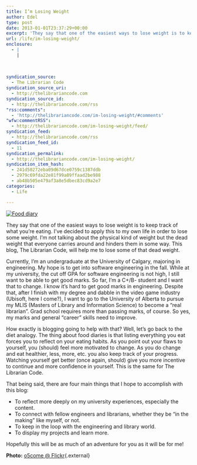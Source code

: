 ```yaml
---
title: I’m Losing Weight
author: Edel
type: post
date: 2013-01-01T23:37:29+00:00
excerpt: 'They say that one of the easiest ways to lose weight is to keep track of what you&rsquo;re eating. I&rsquo;ve decided to apply this to my own life in order to lose some weight. I&rsquo;m not talking about the physical kind of weight but the dead weight that everyone carries around and hinders them in [&hellip;]'
url: /life/im-losing-weight/
enclosure:
  - |
    |
        
        
        
syndication_source:
  - The Librarian Code
syndication_source_uri:
  - http://thelibrariancode.com
syndication_source_id:
  - http://thelibrariancode.com/rss
"rss:comments":
  - 'http://thelibrariancode.com/im-losing-weight/#comments'
"wfw:commentRSS":
  - http://thelibrariancode.com/im-losing-weight/feed/
syndication_feed:
  - http://thelibrariancode.com/rss
syndication_feed_id:
  - 11
syndication_permalink:
  - http://thelibrariancode.com/im-losing-weight/
syndication_item_hash:
  - 241d50272eba09d67dce0759c1387ddb
  - 2979c69fda22e81f99a09ffaad2be988
  - ab48b505e479af3a8e5dbec83cd9a2e7
categories:
  - Life

---
```

<div class="left">
  <div class="picture">
    <a href="http://www.flickr.com/photos/o5com/"><img src="http://i.mazohyst.org/tlc/pictures/Losing%20Weight.png" alt="Food diary" /></a>
  </div>
</div>

They say that one of the easiest ways to lose weight is to keep track of what you&#8217;re eating. I&#8217;ve decided to apply this to my own life in order to lose some weight. I&#8217;m not talking about the physical kind of weight but the dead weight that everyone carries around and hinders them in some way. This blog, The Librarian Code, will help me to lose some of that dead weight.<span id="more-127"></span>

Currently, I&#8217;m an undergraduate at the University of Calgary, majoring in engineering. My hope is to get into software engineering in the fall. While at my university, the cut off GPA for software engineering is not high, I still want to be able to get good marks. So far, I&#8217;m a C+/B- student and I want that to change. I know it&#8217;s hard to get good marks in engineering. Despite that, after I finish with my degree and dabble in the video game industry (Ubisoft, here I come?), I want to go to the University of Alberta to pursue my MLIS (Masters of Library and Information Science) to become a &#8220;real librarian&#8221;. Grad school requires more than passing marks, of course. So yes, my marks and general &#8220;career&#8221; skills need to improve.

How exactly is blogging going to help with that? Well, let&#8217;s go back to the diet analogy. The thing about food diaries is that listing everything you eat forces you to reflect on your eating habits. As you point out your flaws to yourself, you (should) feel more motivated to change. As you do change and eat healthier, less, more, etc. you also keep track of your progress. Watching yourself get better (once again, should) give you more incentive to continue and more confidence in yourself. This is the same for The Librarian Code.

That being said, there are four main things that I hope to accomplish with this blog:

  * To reflect more deeply on my university experiences, especially the content.
  * To connect with fellow engineers and librarians, whether they be &#8220;in the making&#8221; like myself, or not.
  * To keep in the loop with the engineering and library world.
  * To display my projects and learn more.

Hopefully this will be as much of an adventure for you as it will be for me!

**Photo:** [o5come @ Flickr][1]{.external}

<ol class="footnote">
</ol>

 [1]: http://www.flickr.com/photos/o5com/
